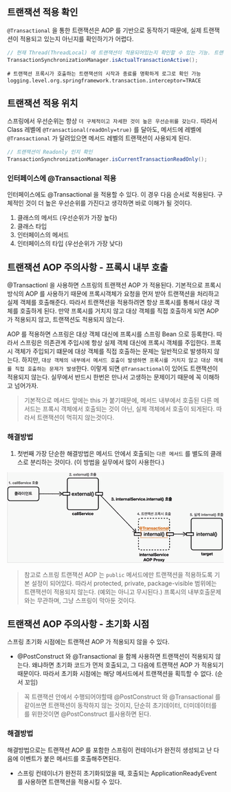 ## 트랜잭션 적용 확인

`@Transactional` 을 통한 트랜잭션은 AOP 를 기반으로 동작하기 때문에, 실제 트랜잭션이 적용되고 있는지
아닌지를 확인하기가 어렵다.

```java
// 현재 Thread(ThreadLocal) 에 트랜잭션이 적용되어있는지 확인할 수 있는 기능. 트랜잭션의 적용 여부를 가장 확실하게 알 수 있다.
TransactionSynchronizationManager.isActualTransactionActive();
```

```properties
# 트랜잭션 프록시가 호출하는 트랜잭션의 시작과 종료를 명확하게 로그로 확인 가능
logging.level.org.springframework.transaction.interceptor=TRACE
```

## 트랜잭션 적용 위치

스프링에서 우선순위는 항상 `더 구체적이고 자세한 것이 높은 우선순위를 갖는다.`
따라서 Class 레벨에 `@Transactional(readOnly=true)` 를 달아도, 메서드에 레벨에
`@Transactional` 가 달려있으면 메서드 레벨의 트랜잭션이 사용되게 된다.

```java
// 트랜잭션이 Readonly 인지 확인
TransactionSynchronizationManager.isCurrentTransactionReadOnly();
```

### 인터페이스에 @Transactional 적용

인터페이스에도 @Transactional 을 적용할 수 있다. 이 경우 다음 순서로 적용된다. 구체적인 것이 더 높은 우선순위를 가진다고 생각하면
바로 이해가 될 것이다.

1. 클래스의 메서드 (우선순위가 가장 높다)
2. 클래스 타입
3. 인터페이스의 메서드
4. 인터페이스의 타입 (우선순위가 가장 낮다)

## 트랜잭션 AOP 주의사항 - 프록시 내부 호출

@Transactionl 을 사용하면 스프링의 트랜잭션 AOP 가 적용된다.
기본적으로 프록시 방식의 AOP 를 사용하기 때문에 프록시객체가 요청을 먼저 받아 트랜잭션을 처리하고
실제 객체를 호출해준다. 따라서 트랜잭션을 적용하려면 항상 프록시를 통해서 대상 객체를 호출하게 된다.
만약 프록시를 거치지 않고 대상 객체를 직접 호출하게 되면 AOP 가 적용되지 않고, 트랜잭션도 적용되지 않는다.

AOP 를 적용하면 스프링은 대상 객체 대신에 프록시를 스프링 Bean 으로 등록한다. 따라서 스프링은 의존관계 주입시에
항상 실제 객체 대신에 프록시 객체를 주입한다. 프록시 객체가 주입되기 떄문에 대상 객체를 직접 호출하는 문제는 일반적으로 발생하지 않는다.
하지만, `대상 객체의 내부에서 메서드 호출이 발생하면 프록시를 거치지 않고 대상 객체를 직접 호출하는 문제가 발생`한다. 이렇게 되면
`@Transactional`이 있어도 트랜잭션이 적용되지 않는다. 실무에서 반드시 한번은 만나서 고생하는 문제이기 때문에 꼭 이해하고 넘어가자.

> 기본적으로 메서드 앞에는 this 가 붙기때문에, 메서드 내부에서 호출된 다른 메서드는
프록시 객체에서 호출되는 것이 아닌, 실제 객체에서 호출이 되게된다. 따라서 트랜잭션이 먹히지 않는것이다.

### 해결방법

1. 첫번째 가장 단순한 해결방법은 메서드 안에서 호출되는 `다른 메서드` 를 별도의 클래스로 분리하는 것이다.
   (이 방법을 실무에서 많이 사용한다.)

![img.png](img.png)

> 참고로 스프링 트랜잭션 AOP 는 `public` 메서드에만 트랜잭션을 적용하도록 기본 설정이 되어있다.
따라서 protected, private, package-visible 범위에는 트랜잭션이 적용되지 않는다. (예외는 아니고 무시된다.)
프록시의 내부호출문제와는 무관하며, 그냥 스프링이 막아둔 것이다.

## 트랜잭션 AOP 주의사항 - 초기화 시점

스프링 초기화 시점에는 트랜잭션 AOP 가 적용되지 않을 수 있다.

- @PostConstruct 와 @Transactional 을 함께 사용하면 트랜잭션이 적용되지 않는다.
왜냐하면 초기화 코드가 먼저 호출되고, 그 다음에 트랜잭션 AOP 가 적용되기 때문이다. 따라서 초기화 시점에는 해당 메서드에서 트랜잭션을 획득할 수 없다. (순서 꼬임)

> 꼭 트랜잭션 안에서 수행되어야할때 @PostConstruct 와 @Transactional 를 같이쓰면 트랜잭션이 동작하지 않는 것이지,
단순히 초기데이터, 더미데이터를 를 위한것이면 @PostConstruct 를사용하면 된다.

### 해결방법

해결방법으로는 트랜잭션 AOP 를 포함한 스프링이 컨테이너가 완전히 생성되고 난 다음에 이벤트가 붙은 메서드를 호출해주면된다.

- 스프링 컨테이너가 완전히 초기화되었을 때, 호출되는 ApplicationReadyEvent 를 사용하면 트랜잭션을 적용시킬 수 있다. 


